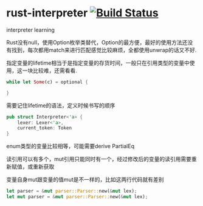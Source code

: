 # rust-interpreter [![Build Status](https://travis-ci.com/Lin-H/rust-interpreter.svg?branch=master)](https://travis-ci.com/Lin-H/rust-interpreter)
interpreter learning

Rust没有null，使用Option枚举类替代，Option的最方便，最好的使用方法还没有找到，每次都用match来进行匹配感觉比较麻烦，全都使用unwrap的话又不好.

指定变量的lifetime相当于是指定变量的存货时间，一般只在引用类型的变量中使用，这一块比较难，还需看看.

```rs
while let Some(c) = optional {

}
```

需要记住lifetime的语法，定义时候书写的顺序

```rs
pub struct Interpreter<'a> {
    lexer: Lexer<'a>,
    current_token: Token
}
```

enum类型的变量比较相等，可能需要derive PartialEq

读引用可以有多个，mut引用只能同时有一个，经过修改后的变量的读引用需要重新赋值，或重新获取

变量自身mut跟变量的值mut是不一样的，比如这两行代码就有差别

```rs
let parser = &mut parser::Parser::new(&mut lex);
let mut parser = &mut parser::Parser::new(&mut lex);
```
